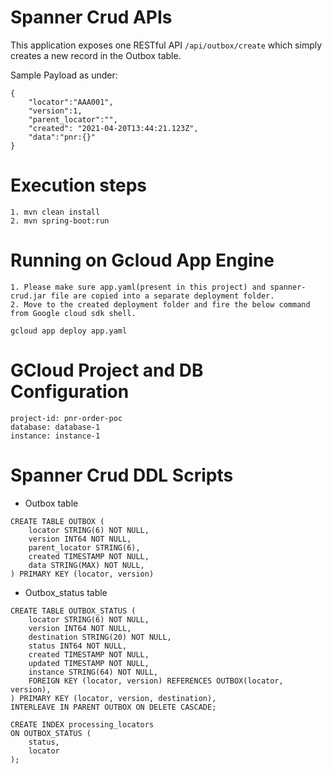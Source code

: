 # Spanner Crud APIs

This application exposes one RESTful API ```/api/outbox/create```
which simply creates a new record in the Outbox table. 

Sample Payload as under:
```
{
	"locator":"AAA001",
	"version":1,
	"parent_locator":"",
   	"created": "2021-04-20T13:44:21.123Z",
	"data":"pnr:{}"	
}

```

# Execution steps

```
1. mvn clean install
2. mvn spring-boot:run
```

# Running on Gcloud App Engine

```
1. Please make sure app.yaml(present in this project) and spanner-crud.jar file are copied into a separate deployment folder. 
2. Move to the created deployment folder and fire the below command from Google cloud sdk shell. 
   
gcloud app deploy app.yaml
```

# GCloud Project and DB Configuration


```
project-id: pnr-order-poc
database: database-1
instance: instance-1
```


# Spanner Crud DDL Scripts

* Outbox table
```
CREATE TABLE OUTBOX (
	locator STRING(6) NOT NULL,
	version INT64 NOT NULL,
	parent_locator STRING(6),
	created TIMESTAMP NOT NULL,
	data STRING(MAX) NOT NULL,
) PRIMARY KEY (locator, version)

```
* Outbox_status table
```
CREATE TABLE OUTBOX_STATUS (
	locator STRING(6) NOT NULL,
	version INT64 NOT NULL,
	destination STRING(20) NOT NULL,
	status INT64 NOT NULL,
	created TIMESTAMP NOT NULL,
	updated TIMESTAMP NOT NULL,
	instance STRING(64) NOT NULL,
	FOREIGN KEY (locator, version) REFERENCES OUTBOX(locator, version),
) PRIMARY KEY (locator, version, destination),
INTERLEAVE IN PARENT OUTBOX ON DELETE CASCADE;

CREATE INDEX processing_locators 
ON OUTBOX_STATUS (
	status,
	locator
);
```

